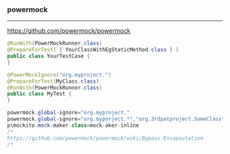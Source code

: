 ### powermock
---
https://github.com/powermock/powermock

```java
@RunWith(PowerMockRunner.class)
@PrepareForTest( { YourClassWithEgStaticMethod.class } )
public class YourTestCase {
}

@PowerMockIgnore("org.myproject.")
@PrepareForTest(MyClass.class)
@RunWith(PowerMockRunner.class)
public class MyTest {
}

powermock.global-ignore="org.myproject."
powermock.global-ignore="org.myporject.*","org.3rdpatproject.SomeClass"
p\mockito.mock-maker-class=mock-aker-inline
/*
https://github.com/powermock/powermock/wiki/Bypass-Encapsulation
/*
```

```
```

```
```


